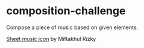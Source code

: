# composition-challenge

Compose a piece of music based on given elements.

[Sheet music icon](https://www.flaticon.com/free-icon/file_9568579) by Miftakhul Rizky
